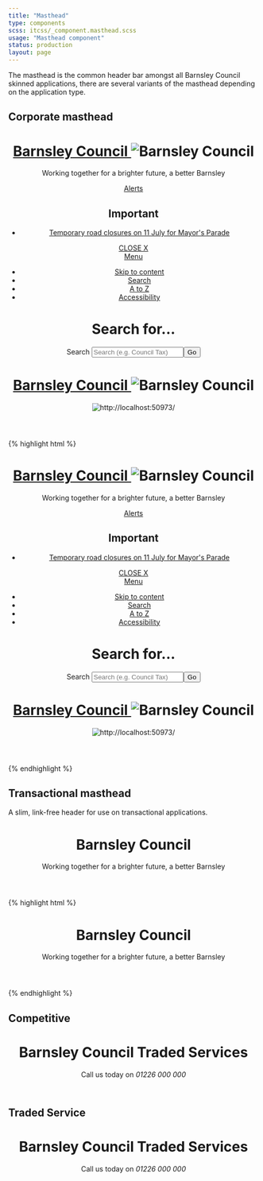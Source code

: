 ```yaml
---
title: "Masthead"
type: components
scss: itcss/_component.masthead.scss
usage: "Masthead component"
status: production
layout: page
---
```


The masthead is the common header bar amongst all Barnsley Council skinned applications, there are several variants of the masthead depending on the application type.

## Corporate masthead

<div class="example">
<header role="banner">
    <div class="container container--screen">
        <div class="masthead">
            <div class="logo masthead__logo">
                <h1 class="logo__heading">
                    <a class="logo__link" href="/">
                        Barnsley Council
                    </a>
                <img class="logo__print" alt="Barnsley Council" src="/Images/bmbc-print.png">
                </h1>
            </div>
            <p class="masthead__strapline">Working together for a brighter future, a better Barnsley</p>
            <!-- Alerts Component -->
            <div class="masthead__button alerts">
                <a href="/alerts" class="alerts__link ">Alerts</a>
                <div class="alerts__container">
                    <h2 class="alerts__heading">Important</h2>
                    <nav class="alerts__menu">
                        <ul class="alerts__list ui-list">                    
                            <li class="alerts__item">
                                <a href="/alerts/temporary-road-closures-on-11-july-for-mayors-parade/" class="alerts__item__link">Temporary road closures on 11 July for Mayor's Parade</a>
                            </li>
                        </ul>
                    </nav>
                    <a href="#" class="alerts__close">CLOSE X</a>
                </div>       
            </div>
            <!-- Masthead Navigation -->
            <nav class="masthead__nav">
                <a href="/search" class="masthead__nav__button showMenu" data-menu-content=".masthead__nav__container">Menu</a>
                <div class="masthead__nav__container">
                    <ul class="ui-list">
                        <li class="masthead__nav__item"><a class="masthead__nav__link" href="#start" accesskey="S">Skip to content</a></li>
                        <li class="masthead__nav__item md-hidden"><a class="masthead__nav__link" href="/search">Search</a></li>
                        <li class="masthead__nav__item"><a class="masthead__nav__link" href="/atoz">A to Z</a></li>
                        <li class="masthead__nav__item"><a class="masthead__nav__link" href="/accessibility">Accessibility</a></li>
                    </ul>
                </div>
            </nav>       
            <!-- Masthead Search -->     
            <div class="masthead__search">
                <div class="container container--page">                
                    <div>
                        <form action="/search" method="get" role="search">
                            <h1 class="search__heading">Search for...</h1>
                            <label class="ui-search__label search__label" for="search">Search</label>
                            <input class="ui-search__field search__field" type="search" name="search" id="search" placeholder="Search (e.g. Council Tax)" accesskey="4"><!--
                         --><button class="button button--primary button--search search__button" type="submit">Go</button>
                        </form>
                    </div>
                </div>
            </div>
        </div>
    </div>
    <div class="container container--print container--float">
        <div class="logo masthead__logo">
            <h1 class="logo__heading">
                <a class="logo__link" href="/">
                    Barnsley Council
                </a>
                <img class="logo__print" alt="Barnsley Council" src="/Images/bmbc-print.png">
            </h1>
        </div>
        <!-- QR Code containing page URL -->
        <div class="masthead__qr-code">
            <div class="qr-code">
                <img class="qr-code__image" alt="http://localhost:50973/" src="http://localhost:50973/.qr">
            </div>
        </div>
    </div>
</header>
</div>

{% highlight html %}
<header role="banner">
    <div class="container container--screen">
        <div class="masthead">
            <div class="logo masthead__logo">
                <h1 class="logo__heading">
                    <a class="logo__link" href="/">
                        Barnsley Council
                    </a>
                <img class="logo__print" alt="Barnsley Council" src="/Images/bmbc-print.png">
                </h1>
            </div>
            <p class="masthead__strapline">Working together for a brighter future, a better Barnsley</p>
            <!-- Alerts Component -->
            <div class="masthead__button alerts">
                <a href="/alerts" class="alerts__link ">Alerts</a>
                <div class="alerts__container">
                    <h2 class="alerts__heading">Important</h2>
                    <nav class="alerts__menu">
                        <ul class="alerts__list ui-list">                    
                            <li class="alerts__item">
                                <a href="/alerts/temporary-road-closures-on-11-july-for-mayors-parade/" class="alerts__item__link">Temporary road closures on 11 July for Mayor's Parade</a>
                            </li>
                        </ul>
                    </nav>
                    <a href="#" class="alerts__close">CLOSE X</a>
                </div>       
            </div>
            <!-- Masthead Navigation -->
            <nav class="masthead__nav">
                <a href="/search" class="masthead__nav__button showMenu" data-menu-content=".masthead__nav__container">Menu</a>
                <div class="masthead__nav__container">
                    <ul class="ui-list">
                        <li class="masthead__nav__item"><a class="masthead__nav__link" href="#start" accesskey="S">Skip to content</a></li>
                        <li class="masthead__nav__item md-hidden"><a class="masthead__nav__link" href="/search">Search</a></li>
                        <li class="masthead__nav__item"><a class="masthead__nav__link" href="/atoz">A to Z</a></li>
                        <li class="masthead__nav__item"><a class="masthead__nav__link" href="/accessibility">Accessibility</a></li>
                    </ul>
                </div>
            </nav>       
            <!-- Masthead Search -->     
            <div class="masthead__search">
                <div class="container container--page">                
                    <div>
                        <form action="/search" method="get" role="search">
                            <h1 class="search__heading">Search for...</h1>
                            <label class="ui-search__label search__label" for="search">Search</label>
                            <input class="ui-search__field search__field" type="search" name="search" id="search" placeholder="Search (e.g. Council Tax)" accesskey="4"><!--
                         --><button class="button button--primary button--search search__button" type="submit">Go</button>
                        </form>
                    </div>
                </div>
            </div>
        </div>
    </div>
    <div class="container container--print container--float">
        <div class="logo masthead__logo">
            <h1 class="logo__heading">
                <a class="logo__link" href="/">
                    Barnsley Council
                </a>
                <img class="logo__print" alt="Barnsley Council" src="/Images/bmbc-print.png">
            </h1>
        </div>
        <!-- QR Code containing page URL -->
        <div class="masthead__qr-code">
            <div class="qr-code">
                <img class="qr-code__image" alt="http://localhost:50973/" src="http://localhost:50973/.qr">
            </div>
        </div>
    </div>
</header>
{% endhighlight %}

## Transactional masthead

A slim, link-free header for use on transactional applications.

<div class="example">
<header role="banner">
    <div class="container container--screen ">
        <div class="masthead container--float">
            <div class="logo masthead__logo">
                <h1 class="logo__heading">
                    <a class="logo__link">
                        Barnsley Council
                    </a>                
                </h1>
            </div>            
            <p class="masthead__strapline">
                Working together for a brighter future, a better Barnsley
            </p>
        </div>
    </div>        
</header>
</div>

{% highlight html %}
<header role="banner">
    <div class="container container--screen ">
        <div class="masthead container--float">
            <div class="logo masthead__logo">
                <h1 class="logo__heading">
                    <a class="logo__link">
                        Barnsley Council
                    </a>                
                </h1>
            </div>            
            <p class="masthead__strapline">
                Working together for a brighter future, a better Barnsley
            </p>
        </div>
    </div>        
</header>
{% endhighlight %}

## Competitive

<div class="example">
<header role="banner">
    <div class="container container--screen">
        <div class="masthead masthead--competitive container--float">
            <div class="logo masthead__logo masthead__logo--competitive">
                <h1 class="logo__heading">
                    <a class="logo__link">
                        Barnsley Council Traded Services
                    </a>
                </h1>
            </div>
            <p class="masthead__strapline">
                Call us today on <em>01226 000 000</em>
            </p>
        </div>
    </div>
</header>
</div>

## Traded Service

<div class="example">
<header role="banner">
    <div class="container container--screen">
        <div class="masthead masthead--traded container--float">
            <div class="logo masthead__logo masthead__logo--traded">
                <h1 class="logo__heading">
                    <a class="logo__link">
                        Barnsley Council Traded Services
                    </a>
                </h1>
            </div>
            <p class="masthead__strapline">
                Call us today on <em>01226 000 000</em>
            </p>
        </div>
    </div>
</header>
</div>